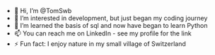 - 👋 Hi, I’m @TomSwb
- 👀 I’m interested in development, but just began my coding journey
- 🌱 I’m learned the basis of sql and now have began to learn Python
- 📫 You can reach me on LinkedIn - see my profile for the link
- ⚡ Fun fact: I enjoy nature in my small village of Switzerland

<!---
TomSwb/TomSwb is a ✨ special ✨ repository because its `README.md` (this file) appears on your GitHub profile.
You can click the Preview link to take a look at your changes.
--->
